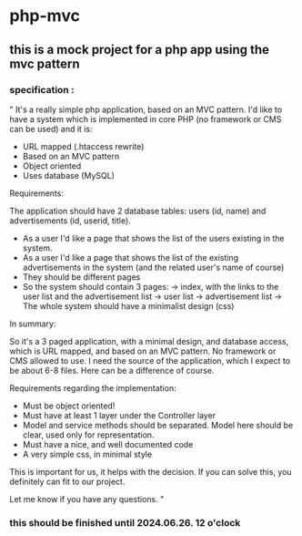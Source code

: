 # php-mvc

## this is a mock project for a php app using the mvc pattern

### specification : 

" It's a really simple php application, based on an MVC pattern. I'd like to
have a system which is implemented in core PHP (no framework or CMS can be
used) and it is:

- URL mapped (.htaccess rewrite)
- Based on an MVC pattern
- Object oriented
- Uses database (MySQL)

Requirements:

The application should have 2 database tables: users (id, name) and
advertisements (id, userid, title).
* As a user I'd like a page that shows the list of the users existing in
the system.
* As a user I'd like a page that shows the list of the existing
advertisements in the system (and the related user's name of course)
* They should be different pages
* So the system should contain 3 pages:
-> index, with the links to the user list and the advertisement list
-> user list
-> advertisement list
-> The whole system should have a minimalist design (css)

In summary:

So it's a 3 paged application, with a minimal design, and database access,
which is URL mapped, and based on an MVC pattern. No framework or CMS
allowed to use.
I need the source of the application, which I expect to be about 6-8 files.
Here can be a difference of course.

Requirements regarding the implementation:
- Must be object oriented!
- Must have at least 1 layer under the Controller layer
- Model and service methods should be separated. Model here should be
clear, used only for representation.
- Must have a nice, and well documented code
- A very simple css, in minimal style

This is important for us, it helps with the decision. If you can solve
this, you definitely can fit to our project.

Let me know if you have any questions. "

### this should be finished until 2024.06.26. 12 o'clock
